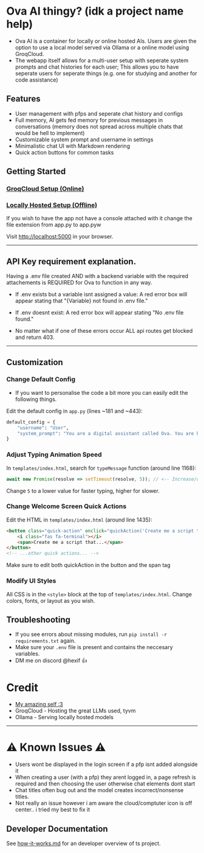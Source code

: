 # Ova AI thingy? (idk a project name help)

- Ova AI is a container for locally or online hosted AIs. Users are given the option to use a local model served via Ollama or a online model using GroqCloud. 
- The webapp itself allows for a multi-user setup with seperate system prompts and chat histories for each user; This allows you to have seperate users for seperate things (e.g. one for studying and another for code assistance)

## Features

- User management with pfps and seperate chat history and configs
- Full memory, AI gets fed memory for previous messages in conversations (memory does not spread across multiple chats that would be hell to implement)
- Customizable system prompt and username in settings
- Minimalistic chat UI with Markdown rendering
- Quick action buttons for common tasks

## Getting Started

### [GroqCloud Setup (Online)](groq-setup.md)

### [Locally Hosted Setup (Offline)](local-setup.md)

If you wish to have the app not have a console attached with it change the file extension from app.py to app.pyw

Visit [http://localhost:5000](http://localhost:5000) in your browser.

---

## API Key requirement explanation.
Having a .env file created AND with a backend variable with the required attachements is REQUIRED for Ova to function in any way.

- If .env exists but a variable isnt assigned a value: A red error box will appear stating that "{Variable} not found in .env file."

- If .env doesnt exist: A red error box will appear stating "No .env file found."

- No matter what if one of these errors occur ALL api routes get blocked and return 403. 

---

## Customization

### Change Default Config

- If you want to personalise the code a bit more you can easily edit the following things.

Edit the default config in `app.py` (lines ~181 and ~443):

```python
default_config = {
    "username": "User",
    "system_prompt": "You are a digital assistant called Ova. You are here to help me with my tasks. Use new lines for better readability."
}
```

### Adjust Typing Animation Speed

In `templates/index.html`, search for `typeMessage` function (around line 1168):

```javascript
await new Promise(resolve => setTimeout(resolve, 5)); // <-- Increase/decrease for speed
```

Change `5` to a lower value for faster typing, higher for slower.

### Change Welcome Screen Quick Actions

Edit the HTML in `templates/index.html` (around line 1435):

```html
<button class="quick-action" onclick="quickAction('Create me a script that ')">
    <i class="fas fa-terminal"></i>
    <span>Create me a script that...</span>
</button>
<!-- ...other quick actions... -->
```
Make sure to edit both quickAction in the button and the span tag

### Modify UI Styles

All CSS is in the `<style>` block at the top of `templates/index.html`. Change colors, fonts, or layout as you wish.

## Troubleshooting

- If you see errors about missing modules, run `pip install -r requirements.txt` again.
- Make sure your `.env` file is present and contains the neccesary variables.
- DM me on discord @hexif 👍

# Credit
- [My amazing self :3](https://hexif.vercel.app)
- GroqCloud - Hosting the great LLMs used, tyvm
- Ollama - Serving locally hosted models

---

# ⚠️ Known Issues ⚠️
- Users wont be displayed in the login screen if a pfp isnt added alongside it
- When creating a user (with a pfp) they arent logged in, a page refresh is required and then choosing the user otherwise chat elements dont start
- Chat titles often bug out and the model creates incorrect/nonsense titles.
- Not really an issue however i am aware the cloud/comptuter icon is off center.. i tried my best to fix it

## Developer Documentation

See [how-it-works.md](how-it-works.md) for an developer overview of ts project.